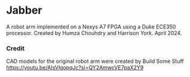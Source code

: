 # Jabber
A robot arm implemented on a Nexys A7 FPGA using a Duke ECE350 processor.
Created by Humza Chouhdry and Harrison York.
April 2024.


### Credit
CAD models for the original robot arm were created by Build Some Stuff
https://youtu.be/AIsVlgopqJc?si=QY2AmwcVE7paX2Y9

